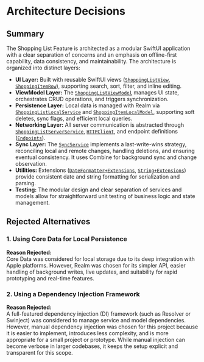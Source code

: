 # Architecture Decisions

## Summary

The Shopping List Feature is architected as a modular SwiftUI application with a clear separation of concerns and an emphasis on offline-first capability, data consistency, and maintainability. The architecture is organized into distinct layers:

- **UI Layer:** Built with reusable SwiftUI views ([`ShoppingListView`](Sources/ShoppingListFeature/Views/ShoppingListView.swift), [`ShoppingItemRow`](Sources/ShoppingListFeature/Views/ShoppingItemRow.swift)), supporting search, sort, filter, and inline editing.
- **ViewModel Layer:** The [`ShoppingListViewModel`](Sources/ShoppingListFeature/ViewModels/ShoppingListViewModel.swift) manages UI state, orchestrates CRUD operations, and triggers synchronization.
- **Persistence Layer:** Local data is managed with Realm via [`ShoppingListLocalService`](Sources/ShoppingListFeature/Services/ShoppingListLocalService.swift) and [`ShoppingItemLocalModel`](Sources/ShoppingListFeature/Models/ShoppingItemLocalModel.swift), supporting soft deletes, sync flags, and efficient local queries.
- **Networking Layer:** All server communication is abstracted through [`ShoppingListServerService`](Sources/ShoppingListFeature/Services/ShoppingListServerService.swift), [`HTTPClient`](Sources/ShoppingListFeature/Networking/HTTPClient.swift), and endpoint definitions ([`Endpoints`](Sources/ShoppingListFeature/Networking/Endpoints.swift)).
- **Sync Layer:** The [`SyncService`](Sources/ShoppingListFeature/Services/SyncService.swift) implements a last-write-wins strategy, reconciling local and remote changes, handling deletions, and ensuring eventual consistency. It uses Combine for background sync and change observation.
- **Utilities:** Extensions ([`DateFormatter+Extensions`](Sources/ShoppingListFeature/Utils/DateFormatter+Extensions.swift), [`String+Extensions`](Sources/ShoppingListFeature/Utils/String+Extensions.swift)) provide consistent date and string formatting for serialization and parsing.
- **Testing:** The modular design and clear separation of services and models allow for straightforward unit testing of business logic and state management.

## Rejected Alternatives

### 1. Using Core Data for Local Persistence

**Reason Rejected:**  
Core Data was considered for local storage due to its deep integration with Apple platforms. However, Realm was chosen for its simpler API, easier handling of background writes, live updates, and suitability for rapid prototyping and real-time features.

### 2. Using a Dependency Injection Framework

**Reason Rejected:**  
A full-featured dependency injection (DI) framework (such as Resolver or Swinject) was considered to manage service and model dependencies. However, manual dependency injection was chosen for this project because it is easier to implement, introduces less complexity, and is more appropriate for a small project or prototype. While manual injection can become verbose in larger codebases, it keeps the setup explicit and transparent for this scope.